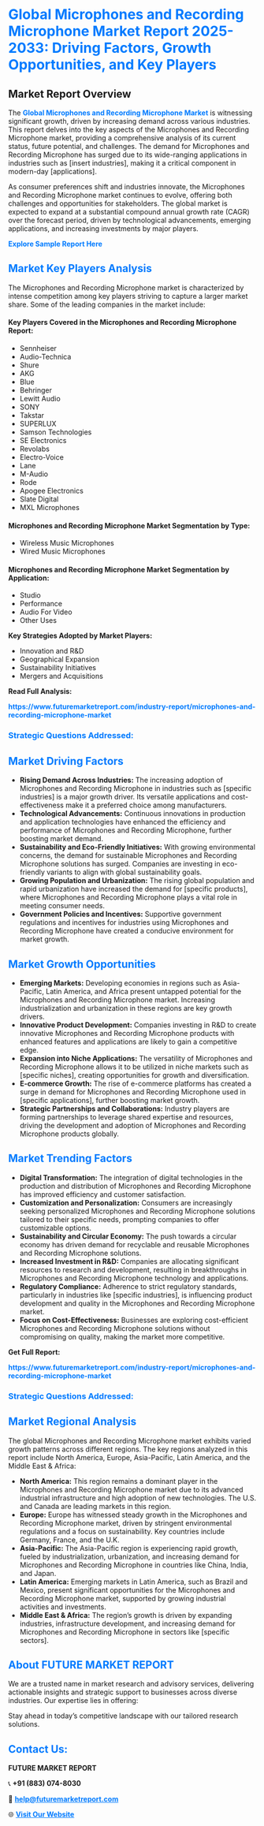 <h1 style="color: #007BFF;">Global Microphones and Recording Microphone Market Report 2025-2033: Driving Factors, Growth Opportunities, and Key Players</h1>

<section id="overview">
<h2>Market Report Overview</h2>
<p>The <a href="https://www.futuremarketreport.com/industry-report/microphones-and-recording-microphone-market" style="color: #007BFF; text-decoration: none;"><strong>Global Microphones and Recording Microphone Market</strong></a> is witnessing significant growth, driven by increasing demand across various industries. This report delves into the key aspects of the Microphones and Recording Microphone market, providing a comprehensive analysis of its current status, future potential, and challenges. The demand for Microphones and Recording Microphone has surged due to its wide-ranging applications in industries such as [insert industries], making it a critical component in modern-day [applications].</p>
<p>As consumer preferences shift and industries innovate, the Microphones and Recording Microphone market continues to evolve, offering both challenges and opportunities for stakeholders. The global market is expected to expand at a substantial compound annual growth rate (CAGR) over the forecast period, driven by technological advancements, emerging applications, and increasing investments by major players.</p>
</section>

<section id="overview">
<p><a href="https://www.futuremarketreport.com/request-sample/reportId=88850" style="color: #007BFF; text-decoration: none;"><strong>Explore Sample Report Here</strong></a></p>
</section>

<section id="key-players">
<h2 style="color: #007BFF;">Market Key Players Analysis</h2>
<p>The Microphones and Recording Microphone market is characterized by intense competition among key players striving to capture a larger market share. Some of the leading companies in the market include:</p>
<h4>Key Players Covered in the Microphones and Recording Microphone Report:</h4>
<ul><li>Sennheiser</li><li>Audio-Technica</li><li>Shure</li><li>AKG</li><li>Blue</li><li>Behringer</li><li>Lewitt Audio</li><li>SONY</li><li>Takstar</li><li>SUPERLUX</li><li>Samson Technologies</li><li>SE Electronics</li><li>Revolabs</li><li>Electro-Voice</li><li>Lane</li><li>M-Audio</li><li>Rode</li><li>Apogee Electronics</li><li>Slate Digital</li><li>MXL Microphones</li></ul>
<h4>Microphones and Recording Microphone Market Segmentation by Type:</h4>
<ul><li>Wireless Music Microphones</li><li>Wired Music Microphones</li></ul>

<h4>Microphones and Recording Microphone Market Segmentation by Application:</h4>
<ul><li>Studio</li><li>Performance</li><li>Audio For Video</li><li>Other Uses</li></ul>
<p><strong>Key Strategies Adopted by Market Players:</strong></p>
<ul>
<li>Innovation and R&D</li>
<li>Geographical Expansion</li>
<li>Sustainability Initiatives</li>
<li>Mergers and Acquisitions</li>
</ul>
</section>

<section>
<p><strong>Read Full Analysis: </strong></p><a href="https://www.futuremarketreport.com/industry-report/microphones-and-recording-microphone-market" style="color: #007BFF; text-decoration: none;"><strong>https://www.futuremarketreport.com/industry-report/microphones-and-recording-microphone-market</strong></a>
<h3 style="color: #007BFF;">Strategic Questions Addressed:</h3>
</section>

<section id="driving-factors">
<h2 style="color: #007BFF;">Market Driving Factors</h2>
<ul>
<li><strong>Rising Demand Across Industries:</strong> The increasing adoption of Microphones and Recording Microphone in industries such as [specific industries] is a major growth driver. Its versatile applications and cost-effectiveness make it a preferred choice among manufacturers.</li>
<li><strong>Technological Advancements:</strong> Continuous innovations in production and application technologies have enhanced the efficiency and performance of Microphones and Recording Microphone, further boosting market demand.</li>
<li><strong>Sustainability and Eco-Friendly Initiatives:</strong> With growing environmental concerns, the demand for sustainable Microphones and Recording Microphone solutions has surged. Companies are investing in eco-friendly variants to align with global sustainability goals.</li>
<li><strong>Growing Population and Urbanization:</strong> The rising global population and rapid urbanization have increased the demand for [specific products], where Microphones and Recording Microphone plays a vital role in meeting consumer needs.</li>
<li><strong>Government Policies and Incentives:</strong> Supportive government regulations and incentives for industries using Microphones and Recording Microphone have created a conducive environment for market growth.</li>
</ul>
</section>

<section id="growth-opportunities">
<h2 style="color: #007BFF;">Market Growth Opportunities</h2>
<ul>
<li><strong>Emerging Markets:</strong> Developing economies in regions such as Asia-Pacific, Latin America, and Africa present untapped potential for the Microphones and Recording Microphone market. Increasing industrialization and urbanization in these regions are key growth drivers.</li>
<li><strong>Innovative Product Development:</strong> Companies investing in R&D to create innovative Microphones and Recording Microphone products with enhanced features and applications are likely to gain a competitive edge.</li>
<li><strong>Expansion into Niche Applications:</strong> The versatility of Microphones and Recording Microphone allows it to be utilized in niche markets such as [specific niches], creating opportunities for growth and diversification.</li>
<li><strong>E-commerce Growth:</strong> The rise of e-commerce platforms has created a surge in demand for Microphones and Recording Microphone used in [specific applications], further boosting market growth.</li>
<li><strong>Strategic Partnerships and Collaborations:</strong> Industry players are forming partnerships to leverage shared expertise and resources, driving the development and adoption of Microphones and Recording Microphone products globally.</li>
</ul>
</section>

<section id="trending-factors">
<h2 style="color: #007BFF;">Market Trending Factors</h2>
<ul>
<li><strong>Digital Transformation:</strong> The integration of digital technologies in the production and distribution of Microphones and Recording Microphone has improved efficiency and customer satisfaction.</li>
<li><strong>Customization and Personalization:</strong> Consumers are increasingly seeking personalized Microphones and Recording Microphone solutions tailored to their specific needs, prompting companies to offer customizable options.</li>
<li><strong>Sustainability and Circular Economy:</strong> The push towards a circular economy has driven demand for recyclable and reusable Microphones and Recording Microphone solutions.</li>
<li><strong>Increased Investment in R&D:</strong> Companies are allocating significant resources to research and development, resulting in breakthroughs in Microphones and Recording Microphone technology and applications.</li>
<li><strong>Regulatory Compliance:</strong> Adherence to strict regulatory standards, particularly in industries like [specific industries], is influencing product development and quality in the Microphones and Recording Microphone market.</li>
<li><strong>Focus on Cost-Effectiveness:</strong> Businesses are exploring cost-efficient Microphones and Recording Microphone solutions without compromising on quality, making the market more competitive.</li>
</ul>
</section>

<section>
<p><strong>Get Full Report: </strong></p><a href="https://www.futuremarketreport.com/industry-report/microphones-and-recording-microphone-market" style="color: #007BFF; text-decoration: none;"><strong>https://www.futuremarketreport.com/industry-report/microphones-and-recording-microphone-market</strong></a>
<h3 style="color: #007BFF;">Strategic Questions Addressed:</h3>
</section>


<section id="regional-analysis">
<h2 style="color: #007BFF;">Market Regional Analysis</h2>
<p>The global Microphones and Recording Microphone market exhibits varied growth patterns across different regions. The key regions analyzed in this report include North America, Europe, Asia-Pacific, Latin America, and the Middle East & Africa:</p>
<ul>
<li><strong>North America:</strong> This region remains a dominant player in the Microphones and Recording Microphone market due to its advanced industrial infrastructure and high adoption of new technologies. The U.S. and Canada are leading markets in this region.</li>
<li><strong>Europe:</strong> Europe has witnessed steady growth in the Microphones and Recording Microphone market, driven by stringent environmental regulations and a focus on sustainability. Key countries include Germany, France, and the U.K.</li>
<li><strong>Asia-Pacific:</strong> The Asia-Pacific region is experiencing rapid growth, fueled by industrialization, urbanization, and increasing demand for Microphones and Recording Microphone in countries like China, India, and Japan.</li>
<li><strong>Latin America:</strong> Emerging markets in Latin America, such as Brazil and Mexico, present significant opportunities for the Microphones and Recording Microphone market, supported by growing industrial activities and investments.</li>
<li><strong>Middle East & Africa:</strong> The region’s growth is driven by expanding industries, infrastructure development, and increasing demand for Microphones and Recording Microphone in sectors like [specific sectors].</li>
</ul>
</section>

<footer>
<h2 style="color: #007BFF;">About FUTURE MARKET REPORT</h2>
<p>We are a trusted name in market research and advisory services, delivering actionable insights and strategic support to businesses across diverse industries. Our expertise lies in offering:</p>

<p>Stay ahead in today’s competitive landscape with our tailored research solutions.</p>

<h2 style="color: #007BFF;">Contact Us:</h2>
<p><strong>FUTURE MARKET REPORT</strong></p>
<p>📞 <strong>+91 (883) 074-8030</strong></p>
<p>📧 <strong><a href="mailto:help@futuremarketreport.com" style="color: #007BFF;">help@futuremarketreport.com</a></strong></p>
<p>🌐 <strong><a href="https://www.futuremarketreport.com/" style="color: #007BFF;">Visit Our Website</a></strong></p>
</footer>